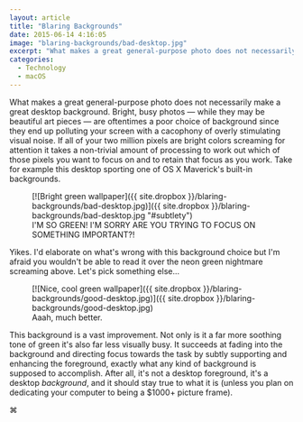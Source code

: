 ```yaml
---
layout: article
title: "Blaring Backgrounds"
date: 2015-06-14 4:16:05
image: "blaring-backgrounds/bad-desktop.jpg"
excerpt: "What makes a great general-purpose photo does not necessarily make a great desktop background."
categories:
  - Technology
  - macOS
---
```


What makes a great general-purpose photo does not necessarily make a great desktop background. Bright, busy photos &mdash; while they may be beautiful art pieces &mdash; are oftentimes a poor choice of background since they end up polluting your screen with a cacophony of overly stimulating visual noise. If all of your two million pixels are bright colors screaming for attention it takes a non-trivial amount of processing to work out which of those pixels you want to focus on and to retain that focus as you work. Take for example this desktop sporting one of OS X Maverick's built-in backgrounds.

<figure markdown="1">
[![Bright green wallpaper]({{ site.dropbox }}/blaring-backgrounds/bad-desktop.jpg)]({{ site.dropbox }}/blaring-backgrounds/bad-desktop.jpg "#subtlety")
<figcaption>
I'M SO GREEN! I'M SORRY ARE YOU TRYING TO FOCUS ON SOMETHING IMPORTANT?!
</figcaption>
</figure>

Yikes. I'd elaborate on what's wrong with this background choice but I'm afraid you wouldn't be able to read it over the neon green nightmare screaming above. Let's pick something else...

<figure markdown="1">
[![Nice, cool green wallpaper]({{ site.dropbox }}/blaring-backgrounds/good-desktop.jpg)]({{ site.dropbox }}/blaring-backgrounds/good-desktop.jpg)
<figcaption>
Aaah, much better.
</figcaption>
</figure>

This background is a vast improvement. Not only is it a far more soothing tone of green it's also far less visually busy. It succeeds at fading into the background and directing focus towards the task by subtly supporting and enhancing the foreground, exactly what any kind of background is supposed to accomplish. After all, it's not a desktop foreground, it's a desktop *background*, and it should stay true to what it is (unless you plan on dedicating your computer to being a $1000+ picture frame).

<p class="stamp">⌘</p>
